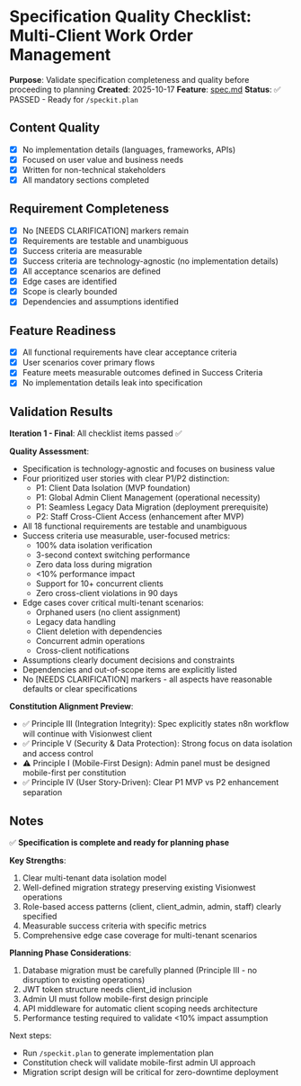 # Specification Quality Checklist: Multi-Client Work Order Management

**Purpose**: Validate specification completeness and quality before proceeding to planning
**Created**: 2025-10-17
**Feature**: [spec.md](../spec.md)
**Status**: ✅ PASSED - Ready for `/speckit.plan`

## Content Quality

- [x] No implementation details (languages, frameworks, APIs)
- [x] Focused on user value and business needs
- [x] Written for non-technical stakeholders
- [x] All mandatory sections completed

## Requirement Completeness

- [x] No [NEEDS CLARIFICATION] markers remain
- [x] Requirements are testable and unambiguous
- [x] Success criteria are measurable
- [x] Success criteria are technology-agnostic (no implementation details)
- [x] All acceptance scenarios are defined
- [x] Edge cases are identified
- [x] Scope is clearly bounded
- [x] Dependencies and assumptions identified

## Feature Readiness

- [x] All functional requirements have clear acceptance criteria
- [x] User scenarios cover primary flows
- [x] Feature meets measurable outcomes defined in Success Criteria
- [x] No implementation details leak into specification

## Validation Results

**Iteration 1 - Final**: All checklist items passed ✅

**Quality Assessment**:
- Specification is technology-agnostic and focuses on business value
- Four prioritized user stories with clear P1/P2 distinction:
  - P1: Client Data Isolation (MVP foundation)
  - P1: Global Admin Client Management (operational necessity)
  - P1: Seamless Legacy Data Migration (deployment prerequisite)
  - P2: Staff Cross-Client Access (enhancement after MVP)
- All 18 functional requirements are testable and unambiguous
- Success criteria use measurable, user-focused metrics:
  - 100% data isolation verification
  - 3-second context switching performance
  - Zero data loss during migration
  - <10% performance impact
  - Support for 10+ concurrent clients
  - Zero cross-client violations in 90 days
- Edge cases cover critical multi-tenant scenarios:
  - Orphaned users (no client assignment)
  - Legacy data handling
  - Client deletion with dependencies
  - Concurrent admin operations
  - Cross-client notifications
- Assumptions clearly document decisions and constraints
- Dependencies and out-of-scope items are explicitly listed
- No [NEEDS CLARIFICATION] markers - all aspects have reasonable defaults or clear specifications

**Constitution Alignment Preview**:
- ✅ Principle III (Integration Integrity): Spec explicitly states n8n workflow will continue with Visionwest client
- ✅ Principle V (Security & Data Protection): Strong focus on data isolation and access control
- ⚠️ Principle I (Mobile-First Design): Admin panel must be designed mobile-first per constitution
- ✅ Principle IV (User Story-Driven): Clear P1 MVP vs P2 enhancement separation

## Notes

✅ **Specification is complete and ready for planning phase**

**Key Strengths**:
1. Clear multi-tenant data isolation model
2. Well-defined migration strategy preserving existing Visionwest operations
3. Role-based access patterns (client, client_admin, admin, staff) clearly specified
4. Measurable success criteria with specific metrics
5. Comprehensive edge case coverage for multi-tenant scenarios

**Planning Phase Considerations**:
1. Database migration must be carefully planned (Principle III - no disruption to existing operations)
2. JWT token structure needs client_id inclusion
3. Admin UI must follow mobile-first design principle
4. API middleware for automatic client scoping needs architecture
5. Performance testing required to validate <10% impact assumption

Next steps:
- Run `/speckit.plan` to generate implementation plan
- Constitution check will validate mobile-first admin UI approach
- Migration script design will be critical for zero-downtime deployment
